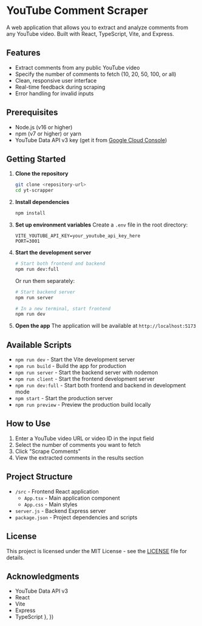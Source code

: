 # YouTube Comment Scraper

A web application that allows you to extract and analyze comments from any YouTube video. Built with React, TypeScript, Vite, and Express.

## Features

- Extract comments from any public YouTube video
- Specify the number of comments to fetch (10, 20, 50, 100, or all)
- Clean, responsive user interface
- Real-time feedback during scraping
- Error handling for invalid inputs

## Prerequisites

- Node.js (v16 or higher)
- npm (v7 or higher) or yarn
- YouTube Data API v3 key (get it from [Google Cloud Console](https://console.cloud.google.com/))

## Getting Started

1. **Clone the repository**
   ```bash
   git clone <repository-url>
   cd yt-scrapper
   ```

2. **Install dependencies**
   ```bash
   npm install
   ```

3. **Set up environment variables**
   Create a `.env` file in the root directory:
   ```
   VITE_YOUTUBE_API_KEY=your_youtube_api_key_here
   PORT=3001
   ```

4. **Start the development server**
   ```bash
   # Start both frontend and backend
   npm run dev:full
   ```
   
   Or run them separately:
   ```bash
   # Start backend server
   npm run server
   
   # In a new terminal, start frontend
   npm run dev
   ```

5. **Open the app**
   The application will be available at `http://localhost:5173`

## Available Scripts

- `npm run dev` - Start the Vite development server
- `npm run build` - Build the app for production
- `npm run server` - Start the backend server with nodemon
- `npm run client` - Start the frontend development server
- `npm run dev:full` - Start both frontend and backend in development mode
- `npm start` - Start the production server
- `npm run preview` - Preview the production build locally

## How to Use

1. Enter a YouTube video URL or video ID in the input field
2. Select the number of comments you want to fetch
3. Click "Scrape Comments"
4. View the extracted comments in the results section

## Project Structure

- `/src` - Frontend React application
  - `App.tsx` - Main application component
  - `App.css` - Main styles
- `server.js` - Backend Express server
- `package.json` - Project dependencies and scripts

## License

This project is licensed under the MIT License - see the [LICENSE](LICENSE) file for details.

## Acknowledgments

- YouTube Data API v3
- React
- Vite
- Express
- TypeScript
  },
})
```
